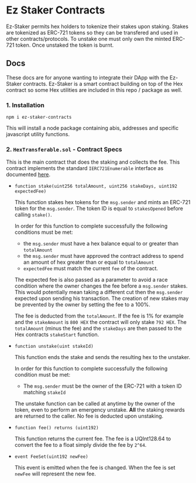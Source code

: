 # Ez Staker Contracts
Ez-Staker permits hex holders to tokenize their stakes upon staking.
Stakes are tokenized as ERC-721 tokens so they can be transfered and
used in other contracts/protocols. To unstake one must only own the minted
ERC-721 token. Once unstaked the token is burnt.

## Docs
These docs are for anyone wanting to integrate their DApp with the Ez-Staker
contracts. Ez-Staker is a smart contract building on top of the Hex contract so
some Hex utilities are included in this repo / package as well.


### 1. Installation
```
npm i ez-staker-contracts
```
This will install a node package containing abis, addresses and specific
javascript utility functions.

### 2. `HexTransferable.sol` - Contract Specs
This is the main contract that does the staking and collects the fee. This
contract implements the standard `IERC721Enumerable` interface as documented
[here](https://docs.openzeppelin.com/contracts/3.x/api/token/erc721#IERC721Enumerable).
* `function stake(uint256 totalAmount, uint256 stakeDays, uint192 expectedFee)`

  This function stakes hex tokens for the `msg.sender` and mints an ERC-721
  token for the `msg.sender`. The token ID is equal to `stakesOpened` before calling
  `stake()`.

  In order for this function to complete successfully the following conditions
  must be met:
  * the `msg.sender` must have a hex balance equal to or greater than
  `totalAmount`
  * the `msg.sender`
  must have approved the contract address to spend an amount of hex greater than
  or equal to `totalAmount`
  * `expectedFee` must match the current `fee` of the contract.

  The expected fee is also passed as a parameter to avoid a race condition where
  the owner changes the fee before a `msg.sender` stakes. This would potentially
  mean taking a different cut then the `msg.sender` expected upon sending his
  transaction. The creation of new stakes may be prevented by the owner by
  setting the fee to a 100%.

  The fee is deducted from the `totalAmount`. If the fee is 1% for example and the
  `stakeAmount` is `800 HEX` the contract will only stake `792 HEX`. The
  `totalAmount` (minus the fee) and the `stakeDays` are then passed to the Hex
  contracts `stakeStart` function.

* `function unstake(uint stakeId)`

  This function ends the stake and sends the resulting hex to the unstaker.

  In order for this function to complete successfully the following condition
  must be met:

  * The `msg.sender` must be the owner of the ERC-721 with a token ID matching
  `stakeId`

  The unstake function can be called at anytime by the owner of the token, even
  to perform an emergency unstake. **All** the staking rewards are returned to
  the caller. No fee is deducted upon unstaking.

* `function fee() returns (uint192)`

  This function returns the current fee. The fee is a UQInt128.64 to convert the
  fee to a float simply divide the fee by `2^64`.

* `event FeeSet(uint192 newFee)`

  This event is emitted when the fee is changed. When the fee is set `newFee`
  will represent the new fee.
